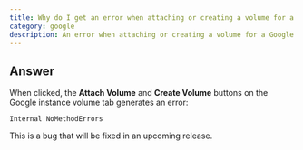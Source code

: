 ```yaml
---
title: Why do I get an error when attaching or creating a volume for a Google instance?
category: google
description: An error when attaching or creating a volume for a Google instance has been addressed in a newer release.
---
```


## Answer

When clicked, the **Attach Volume** and **Create Volume** buttons on the Google instance volume tab generates an error:

`Internal NoMethodErrors`

This is a bug that will be fixed in an upcoming release.
